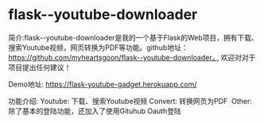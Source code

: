 # flask--youtube-downloader
简介:flask--youtube-downloader是我的一个基于Flask的Web项目，拥有下载、搜索Youtube视频，网页转换为PDF等功能。github地址： https://github.com/myheartsgoon/flask--youtube-downloader。 欢迎对对于项目提出任何建议！

Demo地址: https://flask-youtube-gadget.herokuapp.com/

功能介绍:
  Youtube: 下载、搜索Youtube视频
  Convert: 转换网页为PDF
  Other: 除了基本的登陆功能，还加入了使用Gituhub Oauth登陆
